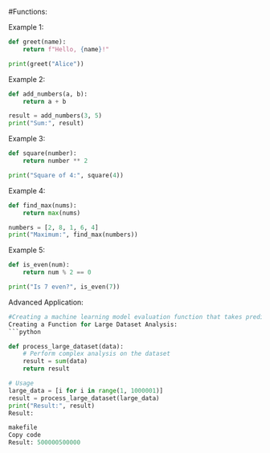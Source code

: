 #Functions:<br /> 

Example 1:

```python
def greet(name):
    return f"Hello, {name}!"

print(greet("Alice"))
```
Example 2:

```python
def add_numbers(a, b):
    return a + b

result = add_numbers(3, 5)
print("Sum:", result)
```
Example 3:

```python
def square(number):
    return number ** 2

print("Square of 4:", square(4))
```
Example 4:

```python
def find_max(nums):
    return max(nums)

numbers = [2, 8, 1, 6, 4]
print("Maximum:", find_max(numbers))
```
Example 5:

```python
def is_even(num):
    return num % 2 == 0

print("Is 7 even?", is_even(7))
```
Advanced Application:
```python
#Creating a machine learning model evaluation function that takes predicted and actual values to calculate performance metrics.
Creating a Function for Large Dataset Analysis:
```python

def process_large_dataset(data):
    # Perform complex analysis on the dataset
    result = sum(data)
    return result

# Usage
large_data = [i for i in range(1, 1000001)]
result = process_large_dataset(large_data)
print("Result:", result)
Result:

makefile
Copy code
Result: 500000500000
```

```
